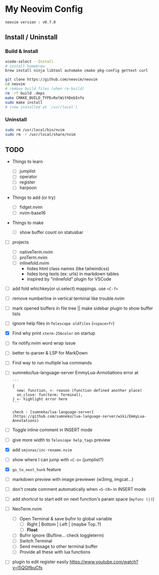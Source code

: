 # My Neovim Config

```
neovim version : v0.7.0
```

## Install / Uninstall

### Build & Install

```bash
xcode-select --Install
# install homebrew
brew install ninja libtool automake cmake pkg-config gettext curl

git clone https://github.com/neovim/neovim
cd neovim
# remove build files (when re-build)
rm -rf build .deps
make CMAKE_BUILD_TYPE=RelWithDebInfo
sudo make install
# (now installed at `/usr/local`)
```

### Uninstall

```bash
sudo rm /usr/local/bin/nvim
sudo rm -r /usr/local/share/nvim
```

## TODO

- Things to learn

  - [ ] jumplist
  - [ ] operator
  - [ ] register
  - [ ] harpoon

- Things to add (or try)

  - [ ] fidget.nvim
  - [ ] nvim-base16

- Things to make

  - [ ] show buffer count on statusbar

- [ ] projects

  - [ ] nativeTerm.nvim
  - [ ] proTerm.nvim
  - [ ] inlinefold.nvim
    - hides html class names (like tailwindcss)
    - hides long texts (ex: urls) in markdown tables
    - inspired by "inlinefold" plugin for VSCode

- [ ] add fold whichkey(or ui.select) mappings. use `<C-f>`
- [ ] remove numberline in vertical terminal like trouble.nvim
- [ ] mark opened buffers in file tree || make sidebar plugin to show buffer lists
- [ ] ignore help files in `Telescope oldfiles` (`<space>fr`)
- [x] Find why print `xterm-256color` on startup
- [ ] fix notify.nvim word wrap issue
- [ ] better ts-parser & LSP for MarkDown
- [ ] Find way to run multiple lua commands
- [ ] sumneko/lua-language-server EmmyLua-Annotiations error at

      ```
      {
        new: function, <- reason (function defined another place)
        on_close: fun(term: Terminal),
      } <- highlight error here
      ```

      check : [sumneko/lua-language-server](https://github.com/sumneko/lua-language-server/wiki/EmmyLua-Annotations)

- [ ] Toggle inline comment in INSERT mode
- [ ] give more width to `Telescope help_tags` preview
- [x] add `smjonas/inc-rename.nvim`
- [ ] show where I can jump with `<C-o>` (jumplist?)
- [x] `go_to_next_hunk` feature
- [ ] markdown preview with image previewer (w3img, imgcat...)
- [ ] don't create comment automatically when `<S-CR>` in INSERT mode
- [ ] add shortcut to start edit on next function's param space (`myfunc (|)`)
- [ ] NeoTerm.nvim
  - [ ] Open Terminal & save bufnr to global variable
    - [ ] Right | Bottom | Left | (maybe Top..?)
    - [ ] **Float**
  - [ ] Bufnr ignore (Bufline... check toggleterm)
  - [ ] Switch Terminal
  - [ ] Send message to other terminal buffer
  - [ ] Provide all these with lua functions
- [ ] plugin to edit register easily <https://www.youtube.com/watch?v=I5QGlfbuCfs>
